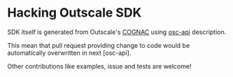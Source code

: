 # Hacking Outscale SDK

SDK itself is generated from Outscale's [COGNAC](https://github.com/outscale-mgo/COGNAC) using [osc-api](https://github.com/outscale/osc-api) description.

This mean that pull request providing change to code would be automatically overwritten in next [osc-api].

Other contributions like examples, issue and tests are welcome!